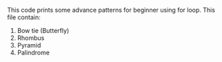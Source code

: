 This code prints some advance patterns for beginner using for loop. This file contain: 
1. Bow tie (Butterfly)
2. Rhombus
3. Pyramid
4. Palindrome
